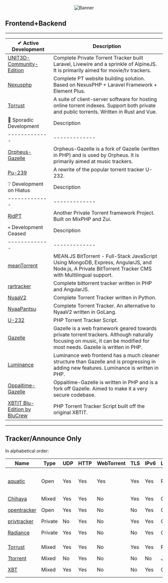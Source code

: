 <p align="center">
    <img src="https://i.postimg.cc/pTz27yvt/curated.png" alt="Banner">
</p>


## Frontend+Backend
---
| ✔ Active Development | Description |
| ------------- | ------------- |
| [UNIT3D-Community-Edition](https://github.com/HDInnovations/UNIT3D-Community-Edition)  | Complete Private Torrent Tracker built Laravel, Livewire and a sprinkle of AlpineJS. It is primarily aimed for movie/tv trackers.  |
| [Nexusphp](https://github.com/xiaomlove/nexusphp)  | Complete PT website building solution. Based on NexusPHP + Laravel Framework + Element Plus.  |
| [Torrust](https://github.com/torrust/torrust)  | A suite of client-server software for hosting online torrent indexes. Support both private and public torrents. Written in Rust and Vue.  |
| 🐢 Sporadic Development | Description |
| ------------- | ------------- |
| [Orpheus-Gazelle](https://github.com/OPSnet/Gazelle) | Orpheus-Gazelle is a fork of Gazelle (written in PHP) and is used by Orpheus. It is primarily aimed at music trackers. |
| [Pu-239](https://github.com/darkalchemy/Pu-239) | A rewrite of the popular torrent tracker U-232. |
| ❔ Development on Hiatus | Description |
| ------------- | ------------- |
| [RidPT](https://github.com/Rhilip/RidPT) | Another Private Torrent framework Project. Built on MixPHP and Zui.  |
| 💀 Development Ceased | Description |
| ------------- | ------------- |
| [meanTorrent](https://github.com/taobataoma/meanTorrent) | MEAN.JS BitTorrent - Full-Stack JavaScript Using MongoDB, Express, AngularJS, and Node.js, A Private BitTorrent Tracker CMS with Multilingual support.  |
| [rartracker](https://github.com/swetorrentking/rartracker) | Complete bittorrent tracker written in PHP and AngularJS. |
| [NyaaV2](https://github.com/nyaadevs/nyaa) | Complete Torrent Tracker written in Python. |
| [NyaaPantsu](https://github.com/NyaaPantsu/nyaa) | Complete Torrent Tracker. An alternative to NyaaV2 written in GoLang. |
| [U-232](https://github.com/Bigjoos/U-232-V5) | PHP Torrent Tracker Script.  |
| [Gazelle](https://github.com/WhatCD/Gazelle) | Gazelle is a web framework geared towards private torrent trackers. Although naturally focusing on music, it can be modified for most needs. Gazelle is written in PHP. |
| [Luminance](https://github.com/Empornium/Luminance) | Luminance web frontend has a much cleaner structure than Gazelle and is progressing in adding new features. Luminance is written in PHP. |
| [Oppaitime-Gazelle](https://git.oppaiti.me/Oppaitime/Gazelle) | Oppaitime-Gazelle is written in PHP and is a fork off Gazelle. Aimed to make it a very secure codebase. |
| [XBTIT Blu-Edition by BluCrew](https://github.com/bug-me-not/XBTIT-Blu-Edition-by-BluCrew) | PHP Torrent Tracker Script built off the original XBTIT. |

---

## Tracker/Announce Only

In alphabetical order:

[aquatic]: https://github.com/greatest-ape/aquatic
[BitTorrentPHPAnnounceSocketServer]: https://github.com/kaitokid222/BitTorrentPHPAnnounceSocketServer
[Chihaya]: https://github.com/chihaya/chihaya
[Mika]: https://github.com/leighmacdonald/mika
[notorious]: https://github.com/GrappigPanda/notorious
[Ocelot]: https://github.com/WhatCD/Ocelot
[opentracker]: http://erdgeist.org/arts/software/opentracker
[privtracker]: https://github.com/meehow/privtracker
[Radiance]: https://github.com/Empornium/Radiance
[Torrust]: https://github.com/torrust/torrust-tracker
[Ttorrent]: https://github.com/mpetazzoni/ttorrent
[XBT]: https://github.com/OlafvdSpek/xbt

| Name          | Type    | UDP | HTTP | WebTorrent | TLS | IPv6 | Language | OS                     | Notes             |
|---------------|---------|-----|------|------------|-----|------|----------|------------------------|-------------------|
| [aquatic]     | Open    | Yes | Yes  | Yes        | Yes | Yes  | Rust     | Unix-like / Linux 5.8+ |                   |
| [Chihaya]     | Mixed   | Yes | Yes  | No         | Yes | Yes  | Go       | ?                      |                   |
| [opentracker] | Open    | Yes | Yes  | No         | No  | Yes  | C        | Unix-like              |                   |
| [privtracker] | Private | No  | Yes  | No         | Yes | Yes  | Go       | ?                      |                   |
| [Radiance]    | Private | Yes | Yes  | No         | No  | Yes  | C++      | Unix-like              | Requires mysql    |
| [Torrust]     | Mixed   | Yes | Yes  | No         | Yes | Yes  | Rust     | Cross-platform         |                   |
| [Ttorrent]    | Mixed   | No  | Yes  | No         | No  | No   | Java     | ?                      | __Unmaintained?__ |
| [XBT]         | Mixed   | Yes | Yes  | No         | No  | Yes  | C++      | Linux, Windows         | Requires mysql    |
